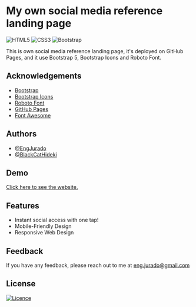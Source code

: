 
# My own social media reference landing page

![HTML5](https://img.shields.io/badge/html5-%23E34F26.svg?style=for-the-badge&logo=html5&logoColor=white)
![CSS3](https://img.shields.io/badge/css3-%231572B6.svg?style=for-the-badge&logo=css3&logoColor=white)
![Bootstrap](https://img.shields.io/badge/bootstrap-%238511FA.svg?style=for-the-badge&logo=bootstrap&logoColor=white)

This is own social media reference landing page, it's deployed on GitHub Pages, and it use Bootstrap 5, Bootstrap Icons and Roboto Font.



## Acknowledgements

 - [Bootstrap](https://getbootstrap.com/)
 - [Bootstrap Icons](https://icons.getbootstrap.com/)
 - [Roboto Font](https://fonts.google.com/specimen/Roboto)
 - [GitHub Pages](https://pages.github.com/)
 - [Font Awesome](https://fontawesome.com/)



## Authors

- [@EngJurado](https://github.com/EngJurado)
- [@BlackCatHideki](https://github.com/BlackCatHideki)



## Demo

[Click here to see the website.](https://blackcathideki.github.io/)



## Features

- Instant social access with one tap!
- Mobile-Friendly Design
- Responsive Web Design


## Feedback

If you have any feedback, please reach out to me at eng.jurado@gmail.com


## License

[![Licence](https://img.shields.io/github/license/Ileriayo/markdown-badges?style=for-the-badge)](./LICENSE)
